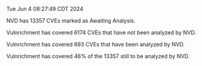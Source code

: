 Tue Jun  4 08:27:49 CDT 2024

NVD has 13357 CVEs marked as Awaiting Analysis.

Vulnrichment has covered 6174 CVEs that have not been analyzed by NVD.

Vulnrichment has covered 693 CVEs that have been analyzed by NVD.

Vulnrichment has covered 46% of the 13357 still to be analyzed by NVD.

